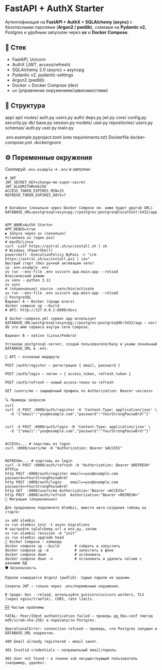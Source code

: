# FastAPI + AuthX Starter


Аутентификация на **FastAPI + AuthX + SQLAlchemy (async)** с безопасными паролями (**Argon2 / pwdlib**), схемами на **Pydantic v2**, Postgres и удобным запуском через **uv** и **Docker Compose**.


## 🔧 Стек
- FastAPI, Uvicorn
- AuthX (JWT, access/refresh)
- SQLAlchemy 2.0 (async) + asyncpg
- Pydantic v2, pydantic-settings
- Argon2 (pwdlib)
- Docker + Docker Compose (dev)
- uv (управление окружением/зависимостями)


## 📁 Структура

app/ api/ routes/ auth.py users.py auth/ deps.py jwt.py core/ config.py security.py db/ base.py session.py models/ user.py repositories/ users.py schemas/ auth.py user.py main.py

.env.example pyproject.toml (или requirements.txt) Dockerfile docker-compose.yml .dockerignore



## ⚙️ Переменные окружения
Скопируй `.env.example` → `.env` и заполни:
```dotenv
# JWT
JWT_SECRET_KEY=change-me-super-secret
JWT_ALGORITHM=HS256
ACCESS_TOKEN_EXPIRES_MIN=15
REFRESH_TOKEN_EXPIRES_DAYS=7


# Database (локально через Docker Compose см. ниже будет другой URL)
DATABASE_URL=postgresql+asyncpg://postgres:postgres@localhost:5432/app


APP_NAME=AuthX Starter
APP_DEBUG=true
▶️ Запуск через uv (локально)
Установка uv (один раз)
# macOS/Linux
curl -LsSf https://astral.sh/uv/install.sh | sh
# Windows (PowerShell)
powershell -ExecutionPolicy ByPass -c "irm https://astral.sh/uv/install.ps1 | iex"
Быстрый старт (без ручной активации venv)
cp .env.example .env
uv run --env-file .env uvicorn app.main:app --reload
Классический режим
uv venv --python 3.11
uv sync
# (опционально) source .venv/bin/activate
uv run --env-file .env uvicorn app.main:app --reload
🐘 PostgreSQL
Вариант A — Docker (проще всего)
docker compose up --build
# API: http://127.0.0.1:8000/docs

В docker-compose.yml сервис app использует DATABASE_URL=postgresql+asyncpg://postgres:postgres@db:5432/app — хост db это имя сервиса внутри сети Compose.

Вариант B — native (Linux/Fedora)

Установи postgresql-server, создай пользователя/базу и укажи локальный DATABASE_URL в .env.

🚦 API — основные маршруты

POST /auth/register — регистрация { email, password }

POST /auth/login — логин → { access_token, refresh_token }

POST /auth/refresh — новый access-токен по refresh

GET /users/me — защищённый профиль по Authorization: Bearer <access>

🔍 Примеры запросов
curl
curl -X POST :8000/auth/register -H 'Content-Type: application/json' \
  -d '{"email":"you@example.com","password":"YourStrongPassw0rd!"}'


curl -X POST :8000/auth/login -H 'Content-Type: application/json' \
  -d '{"email":"you@example.com","password":"YourStrongPassw0rd!"}'


ACCESS=... # подставь из login
curl :8000/users/me -H "Authorization: Bearer $ACCESS"


REFRESH=... # подставь из login
curl -X POST :8000/auth/refresh -H "Authorization: Bearer $REFRESH"
HTTPie
http POST :8000/auth/register email==you@example.com password==YourStrongPassw0rd!
http POST :8000/auth/login    email==you@example.com password==YourStrongPassw0rd!
http GET  :8000/users/me Authorization:"Bearer <ACCESS>"
http POST :8000/auth/refresh  Authorization:"Bearer <REFRESH>"
🧪 Миграции (опционально)

Для продакшена подключите Alembic, вместо авто‑создания таблиц на старте:

uv add alembic
uv run alembic init -t async migrations
# настройте sqlalchemy.url и env.py, затем
uv run alembic revision -m "init"
uv run alembic upgrade head
🐳 Docker Compose — команды
docker compose up --build       # собрать и запустить
docker compose up -d            # запустить в фоне
docker compose down             # остановить
docker compose down -v          # остановить и удалить volume с данными БД
🛡 Безопасность

Пароли хэшируются Argon2 (pwdlib). Сырые пароли не храним.

Секреты JWT — только через .env/переменные окружения.

В проде: без --reload, используйте gunicorn/uvicorn workers, TLS (через nginx/traefik), CORS, rate limits.

🆘 Частые проблемы

FATAL: Peer/Ident authentication failed — проверь pg_hba.conf (метод md5/scram-sha-256) и перезапусти Postgres.

OperationalError: connection refused — проверь, что Postgres запущен и DATABASE_URL корректен.

409 Email already registered — email занят.

401 Invalid credentials — неправильный email/пароль.

401 User not found — в токене sub несуществующий пользователь (например, удалён).
